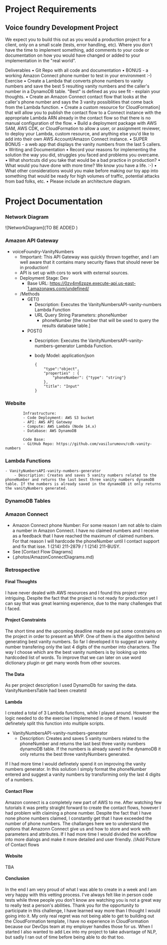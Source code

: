 # Project Requirements
## Voice foundry Development Project

We expect you to build this out as you would a production project for a client, only on a small scale (tests, error handling, etc). Where you don't have the time to implement something, add comments to your code or documentation on how you would have changed or added to your implementation in the "real world".

Deliverables
	•	Git Repo with all code and documentation
	•	BONUS - a working Amazon Connect phone number to test in your environment :-)
    Exercise
	•	Create a Lambda that converts phone numbers to vanity numbers and save the best 5 resulting vanity numbers and the caller's number in a DynamoDB table. "Best" is defined as you see fit - explain your thoughts.
	•	Create an Amazon Connect contact flow that looks at the caller's phone number and says the 3 vanity possiblities that come back from the Lambda function.
	•	Create a custom resource for CloudFormation] that will allow you to publish the contact flow to a Connect instance with the appropriate Lambda ARN already in the contact flow so that there is no manual configuration of the flow.
	•	Build a deployment package with AWS SAM, AWS CDK, or CloudFormation to allow a user, or assignment reviewer, to deploy your Lambda, custom resource, and anything else you'd like to add into their own AWS Account/Amazon Connect instance.
	•	SUPER BONUS - a web app that displays the vanity numbers from the last 5 callers.
	•	Writing and Documentation
	•	Record your reasons for implementing the solution the way you did, struggles you faced and problems you overcame.
	•	What shortcuts did you take that would be a bad practice in production?
	•	What would you have done with more time? We know you have a life. :-)
	•	What other considerations would you make before making our toy app into something that would be ready for high volumes of traffic, potential attacks from bad folks, etc.
	•	Please include an architecture diagram.
# Project Documentation
### Network Diagram
![NetworkDiagram](TO BE ADDED )

### Amazon API Gateway
- voiceFoundry-VanityNumbers
    - !Important: This API Gateway was quickly thrown together, and I am well aware that it contains many security flaws that should never be in production!
    - API is set up with cors to work with external sources.
    - Deployment Stage: Dev
        - Base URL: https://0zv4m6zpze.execute-api.us-east-1.amazonaws.com/undefined/
    - /Methods
        - GET()
            - Description: Executes the VanityNumbersAPI-vanity-numbers Lambda Function
            - URL Query String Parameters: phoneNumber
                - phoneNumber [the number that will be used to query the results database table.]
        - POST()
            - Description: Executes the VanityNumbersAPI-vanity-numbers-generator Lambda Function.
            - body Model: application/json

                ```
                {
                    "type":"object",
                    "properties" : {
                        "phoneNumber": {"type": "string"}
                    },
                    "title": "Input"
                }
                ```
            
          
### Website
            Infrastructure: 
            - Code Deployment: AWS S3 bucket
            - API: AWS API Gateway
            - Compute: AWS Lambda (Node 14.x)
            - Database: AWS DynamoDB

            Code Base:
            - GitHub Repo: https://github.com/vasilurumovv/cdk-vanity-numbers
### Lambda Functions
    - VanityNumbersAPI-vanity-numbers-generator
        - Description: Creates and saves 5 vanity numbers related to the phoneNumber and returns the last best three vanity numbers dynamoDB table. If the numbers is already saved in the dynamoDB it only returns the vanityNumbers generated.
### DynamoDB Tables

### Amazon Connect
- Amazon Connect phone Number: For some reason I am not able to claim a number in Amazon Connect. I have no claimed numbers and I receive as a feedback that I have reached the maximum of claimed numbers. For that reason I will hardcode the phoneNumber until I contact support and fix that isse.
1 (214) 211-2879 / 1 (214) 211-BUSY.
- See [Contact Flow Diagrams]
- (.photos/AmazonConnectDiagrams.md)

### Retrospective

#### Final Thoughts
I have never dealed with AWS resources and I found this project very intriguing. Despite the fact that the project is not ready for production yet I can say that was great learning experience, due to the many challenges that I faced.

#### Project Constraints
The short time and the upcoming deadline made me put some constrains on the project in order to present an MVP. One of them is the algorithm behind generating best vanity numbers. So far I developed it to suggest an vanity number transfering only the last 4 digits of the number into characters. The way I choose which are the best vanity numbers is by looking up into hardcoded list of words. To improve that we can later on use word dictionary plugin or get many words from other sources.
    
#### The Data
As per project description I used DynamoDb for saving the data. VanityNumbersTable had been createtd
  
#### Lambda
I created a total of 3 Lambda functions, while I played around. However the logic needed to do the exercise I implemened in one of them. I would definetely split this function into multiple scripts.
- VanityNumbersAPI-vanity-numbers-generator
	- Description: Creates and saves 5 vanity numbers related to the phoneNumber and returns the last best three vanity numbers dynamoDB table. If the numbers is already saved in the dynamoDB it only returns the best three vanityNumbers generated.

If I had more time I would definetely spend it on improving the vanity numbers generator. In this solution I simply format the phoneNumber entered and suggest a vanity numbers by transforming only the last 4 digits of a numbers.

#### Contact Flow
Amazon connect is a completely new part of AWS to me. After watching few tutorials it was pretty straight forward to create the contact flows, however I had problem with claiming a phone number. Despite the fact that I have none phone numbers claimed, I constantly get that I have exceeded the number of phone numbers. The challanges here we to understand the options that Amazonn Connect give us and how to store and work with parameters and attributes. If I had more time I would divided the workflow into more dialogs and make it more detailed and user friendly.
//Add Picture of Contact flows

#### Website
TBA

#### Conclusion
In the end I am very proud of what I was able to create in a week and I am very happy with this vetting process. I've always felt like in person code tests while three people you don't know are watching you is not a great way to really test a person's abilities. Thank you for the opportunity to participate in this challenge, I have learned way more than I thought I would going into it. My only real regret was not being able to get to building out the CloudFormation template, I have no experience in CloudFormation because our DevOps team at my employer handles those for us. When I started I also wanted to add Lex into my project to take advantage of NLP, but sadly I ran out of time before being able to do that too.